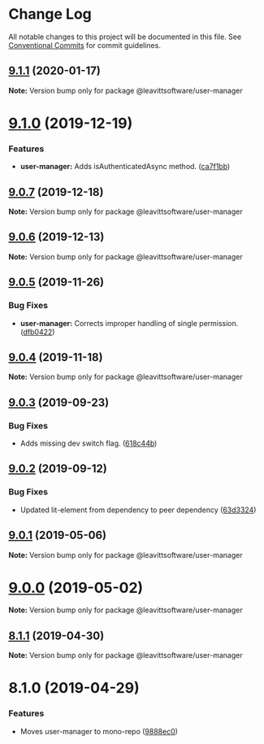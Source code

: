 # Change Log

All notable changes to this project will be documented in this file.
See [Conventional Commits](https://conventionalcommits.org) for commit guidelines.

## [9.1.1](https://github.com/LeavittSoftware/titanium-elements/compare/@leavittsoftware/user-manager@9.1.0...@leavittsoftware/user-manager@9.1.1) (2020-01-17)

**Note:** Version bump only for package @leavittsoftware/user-manager





# [9.1.0](https://github.com/LeavittSoftware/titanium-elements/compare/@leavittsoftware/user-manager@9.0.7...@leavittsoftware/user-manager@9.1.0) (2019-12-19)


### Features

* **user-manager:** Adds isAuthenticatedAsync method.  ([ca7f1bb](https://github.com/LeavittSoftware/titanium-elements/commit/ca7f1bbe15e37fd11166647c7ca49dbac5ef8673))





## [9.0.7](https://github.com/LeavittSoftware/titanium-elements/compare/@leavittsoftware/user-manager@9.0.6...@leavittsoftware/user-manager@9.0.7) (2019-12-18)

**Note:** Version bump only for package @leavittsoftware/user-manager





## [9.0.6](https://github.com/LeavittSoftware/titanium-elements/compare/@leavittsoftware/user-manager@9.0.5...@leavittsoftware/user-manager@9.0.6) (2019-12-13)

**Note:** Version bump only for package @leavittsoftware/user-manager





## [9.0.5](https://github.com/LeavittSoftware/titanium-elements/compare/@leavittsoftware/user-manager@9.0.4...@leavittsoftware/user-manager@9.0.5) (2019-11-26)


### Bug Fixes

* **user-manager:** Corrects improper handling of single permission. ([dfb0422](https://github.com/LeavittSoftware/titanium-elements/commit/dfb04221c6bca09a629295c91680afe05b14469b))





## [9.0.4](https://github.com/LeavittSoftware/titanium-elements/compare/@leavittsoftware/user-manager@9.0.3...@leavittsoftware/user-manager@9.0.4) (2019-11-18)

**Note:** Version bump only for package @leavittsoftware/user-manager





## [9.0.3](https://github.com/LeavittSoftware/titanium-elements/compare/@leavittsoftware/user-manager@9.0.2...@leavittsoftware/user-manager@9.0.3) (2019-09-23)


### Bug Fixes

* Adds missing dev switch flag. ([618c44b](https://github.com/LeavittSoftware/titanium-elements/commit/618c44b))





## [9.0.2](https://github.com/LeavittSoftware/titanium-elements/compare/@leavittsoftware/user-manager@9.0.1...@leavittsoftware/user-manager@9.0.2) (2019-09-12)


### Bug Fixes

* Updated lit-element from dependency to peer dependency ([63d3324](https://github.com/LeavittSoftware/titanium-elements/commit/63d3324))





## [9.0.1](https://github.com/LeavittSoftware/titanium-elements/compare/@leavittsoftware/user-manager@9.0.0...@leavittsoftware/user-manager@9.0.1) (2019-05-06)

**Note:** Version bump only for package @leavittsoftware/user-manager





# [9.0.0](https://github.com/LeavittSoftware/titanium-elements/compare/@leavittsoftware/user-manager@8.1.1...@leavittsoftware/user-manager@9.0.0) (2019-05-02)

**Note:** Version bump only for package @leavittsoftware/user-manager






## [8.1.1](https://github.com/LeavittSoftware/titanium-elements/compare/@leavittsoftware/user-manager@8.1.0...@leavittsoftware/user-manager@8.1.1) (2019-04-30)

**Note:** Version bump only for package @leavittsoftware/user-manager





# 8.1.0 (2019-04-29)


### Features

* Moves user-manager to mono-repo ([9888ec0](https://github.com/LeavittSoftware/titanium-elements/commit/9888ec0))
